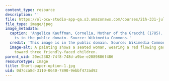 ```yaml
---
content_type: resource
description: ''
file: https://ol-ocw-studio-app-qa.s3.amazonaws.com/courses/21h-331-julius-caesar-and-the-fall-of-the-roman-republic-spring-2016/0d7cca8d3110064078909ebbf473ad92_Short-paper-option-1.jpg
file_type: image/jpeg
image_metadata:
  caption: 'Angelica Kauffman, Cornelia, Mother of the Gracchi (1785). This image
    is in the public domain. Source: Wikimedia Commons.'
  credit: 'This image is in the public domain. Source: Wikimedia Commons.'
  image-alt: A painting shows a seated woman, wearing a red flowing garment, looking
    toward three friendly-faced children.
parent_uid: 20ec2382-74f8-748d-a9be-e2089806f486
resourcetype: Image
title: Short-paper-option-1.jpg
uid: 0d7cca8d-3110-0640-7890-9ebbf473ad92
---
```

